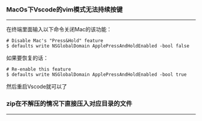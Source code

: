 ### MacOs下Vscode的vim模式无法持续按键
--------------------------------------------------------------------
在终端里面输入以下命令关闭Mac的该功能：
```
# Disable Mac's "Press&Hold" feature
$ defaults write NSGlobalDomain ApplePressAndHoldEnabled -bool false
```
如果要恢复的话：
```
# Re-enable this feature
$ defaults write NSGlobalDomain ApplePressAndHoldEnabled -bool true
```
然后重启Vscode就可以了


### zip在不解压的情况下直接压入对应目录的文件
--------------------------------------------------------------------


